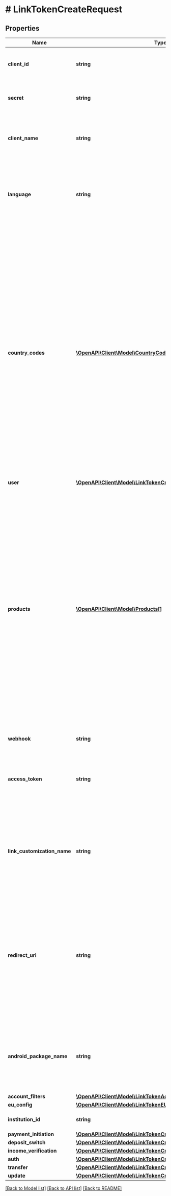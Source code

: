 # # LinkTokenCreateRequest

## Properties

Name | Type | Description | Notes
------------ | ------------- | ------------- | -------------
**client_id** | **string** | Your Plaid API &#x60;client_id&#x60;. The &#x60;client_id&#x60; is required and may be provided either in the &#x60;PLAID-CLIENT-ID&#x60; header or as part of a request body. | [optional]
**secret** | **string** | Your Plaid API &#x60;secret&#x60;. The &#x60;secret&#x60; is required and may be provided either in the &#x60;PLAID-SECRET&#x60; header or as part of a request body. | [optional]
**client_name** | **string** | The name of your application, as it should be displayed in Link. Maximum length of 30 characters. If a value longer than 30 characters is provided, Link will display \&quot;This Application\&quot; instead. |
**language** | **string** | The language that Link should be displayed in.  Supported languages are: - English (&#x60;&#39;en&#39;&#x60;) - French (&#x60;&#39;fr&#39;&#x60;) - Spanish (&#x60;&#39;es&#39;&#x60;) - Dutch (&#x60;&#39;nl&#39;&#x60;) - German(&#x60;&#39;de&#39;&#x60;)  When using a Link customization, the language configured here must match the setting in the customization, or the customization will not be applied. |
**country_codes** | [**\OpenAPI\Client\Model\CountryCode[]**](CountryCode.md) | Specify an array of Plaid-supported country codes using the ISO-3166-1 alpha-2 country code standard. Institutions from all listed countries will be shown.  Supported country codes are: &#x60;US&#x60;, &#x60;CA&#x60;, &#x60;DE&#x60;, &#x60;ES&#x60;, &#x60;FR&#x60;, &#x60;GB&#x60;, &#x60;IE&#x60;, &#x60;NL&#x60;. For a complete mapping of supported products by country, see https://plaid.com/global/.  If Link is launched with multiple country codes, only products that you are enabled for in all countries will be used by Link. Note that while all countries are enabled by default in Sandbox and Development, in Production only US and Canada are enabled by default. To gain access to European institutions in the Production environment, [file a product access Support ticket](https://dashboard.plaid.com/support/new/product-and-development/product-troubleshooting/request-product-access) via the Plaid dashboard. If you initialize with a European country code, your users will see the European consent panel during the Link flow.  If using a Link customization, make sure the country codes in the customization match those specified in &#x60;country_codes&#x60;. If both &#x60;country_codes&#x60; and a Link customization are used, the value in &#x60;country_codes&#x60; may override the value in the customization.  If using the Auth features Instant Match, Same-day Micro-deposits, or Automated Micro-deposits, &#x60;country_codes&#x60; must be set to &#x60;[&#39;US&#39;]&#x60;. |
**user** | [**\OpenAPI\Client\Model\LinkTokenCreateRequestUser**](LinkTokenCreateRequestUser.md) |  |
**products** | [**\OpenAPI\Client\Model\Products[]**](Products.md) | List of Plaid product(s) you wish to use. If launching Link in update mode, should be omitted; required otherwise.  &#x60;balance&#x60; is *not* a valid value, the Balance product does not require explicit initialization and will automatically be initialized when any other product is initialized.  Only institutions that support *all* requested products will be shown in Link; to maximize the number of institutions listed, it is recommended to initialize Link with the minimal product set required for your use case. Additional products can be added after Link initialization by calling the relevant endpoints. For details and exceptions, see [Choosing when to initialize products](https://plaid.com/docs/link/best-practices/#choosing-when-to-initialize-products).  Note that, unless you have opted to disable Instant Match support, institutions that support Instant Match will also be shown in Link if &#x60;auth&#x60; is specified as a product, even though these institutions do not contain &#x60;auth&#x60; in their product array.  In Production, you will be billed for each product that you specify when initializing Link. Note that a product cannot be removed from an Item once the Item has been initialized with that product. To stop billing on an Item for subscription-based products, such as Liabilities, Investments, and Transactions, remove the Item via &#x60;/item/remove&#x60;. | [optional]
**webhook** | **string** | The destination URL to which any webhooks should be sent. | [optional]
**access_token** | **string** | The &#x60;access_token&#x60; associated with the Item to update, used when updating or modifying an existing &#x60;access_token&#x60;. Used when launching Link in update mode, when completing the Same-day (manual) Micro-deposit flow, or (optionally) when initializing Link as part of the Payment Initiation (UK and Europe) flow. | [optional]
**link_customization_name** | **string** | The name of the Link customization from the Plaid Dashboard to be applied to Link. If not specified, the &#x60;default&#x60; customization will be used. When using a Link customization, the language in the customization must match the language selected via the &#x60;language&#x60; parameter, and the countries in the customization should match the country codes selected via &#x60;country_codes&#x60;. | [optional]
**redirect_uri** | **string** | A URI indicating the destination where a user should be forwarded after completing the Link flow; used to support OAuth authentication flows when launching Link in the browser or via a webview. The &#x60;redirect_uri&#x60; should not contain any query parameters. When used in Production or Development, must be an https URI. To specify any subdomain, use &#x60;*&#x60; as a wildcard character, e.g. &#x60;https://_*.example.com/oauth.html&#x60;. If &#x60;android_package_name&#x60; is specified, this field should be left blank.  Note that any redirect URI must also be added to the Allowed redirect URIs list in the [developer dashboard](https://dashboard.plaid.com/team/api). | [optional]
**android_package_name** | **string** | The name of your app&#39;s Android package. Required if using the &#x60;link_token&#x60; to initialize Link on Android. When creating a &#x60;link_token&#x60; for initializing Link on other platforms, this field must be left blank. Any package name specified here must also be added to the Allowed Android package names setting on the [developer dashboard](https://dashboard.plaid.com/team/api). | [optional]
**account_filters** | [**\OpenAPI\Client\Model\LinkTokenAccountFilters**](LinkTokenAccountFilters.md) |  | [optional]
**eu_config** | [**\OpenAPI\Client\Model\LinkTokenEUConfig**](LinkTokenEUConfig.md) |  | [optional]
**institution_id** | **string** | Used for certain Europe-only configurations, as well as certain legacy use cases in other regions. | [optional]
**payment_initiation** | [**\OpenAPI\Client\Model\LinkTokenCreateRequestPaymentInitiation**](LinkTokenCreateRequestPaymentInitiation.md) |  | [optional]
**deposit_switch** | [**\OpenAPI\Client\Model\LinkTokenCreateRequestDepositSwitch**](LinkTokenCreateRequestDepositSwitch.md) |  | [optional]
**income_verification** | [**\OpenAPI\Client\Model\LinkTokenCreateRequestIncomeVerification**](LinkTokenCreateRequestIncomeVerification.md) |  | [optional]
**auth** | [**\OpenAPI\Client\Model\LinkTokenCreateRequestAuth**](LinkTokenCreateRequestAuth.md) |  | [optional]
**transfer** | [**\OpenAPI\Client\Model\LinkTokenCreateRequestTransfer**](LinkTokenCreateRequestTransfer.md) |  | [optional]
**update** | [**\OpenAPI\Client\Model\LinkTokenCreateRequestUpdate**](LinkTokenCreateRequestUpdate.md) |  | [optional]

[[Back to Model list]](../../README.md#models) [[Back to API list]](../../README.md#endpoints) [[Back to README]](../../README.md)
